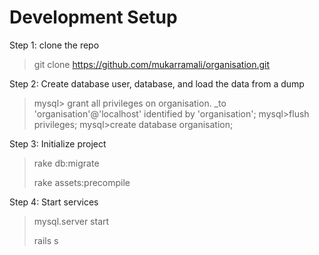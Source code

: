 # **Development Setup**

Step 1: clone the repo

> git clone https://github.com/mukarramali/organisation.git

Step 2: Create database user, database, and load the data from a dump

> mysql> grant all privileges on organisation. _to 'organisation'@'localhost' identified by 'organisation';
> mysql>flush privileges;
> mysql>create database organisation;

Step 3: Initialize project

> rake db:migrate
>
> rake assets:precompile

Step 4: Start services

> mysql.server start
>
> rails s